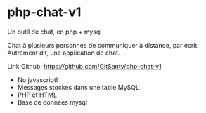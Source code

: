 # php-chat-v1
Un outil de chat, en php + mysql

Chat à plusieurs personnes de communiquer à distance, par écrit.
Autrement dit, une application de chat.

Link Github: https://github.com/GitSanty/php-chat-v1

- No javascript!
- Messages stockés dans une table MySQL
- PHP et HTML
- Base de données mysql
 



